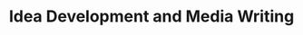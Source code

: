 ---
title: Idea Development and Media Writing
number: COMM 342
credits: 3
academic-home: Comm
course-type: [Additional]
description:  
bulletin-link: https://bulletins.psu.edu/search/?search=%22comm+342%22
pathway-list: [Generalist, Video Production]
---